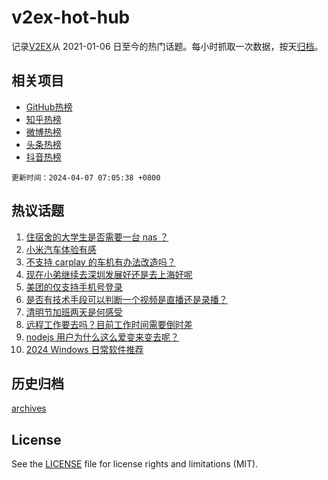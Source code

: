# v2ex-hot-hub

 记录[V2EX](https://www.v2ex.com/)从 2021-01-06 日至今的热门话题。每小时抓取一次数据，按天[归档](archives)。
 
 ## 相关项目

- [GitHub热榜](https://github.com/snaildev/github-hot-hub)
- [知乎热榜](https://github.com/snaildev/zhihu-hot-hub)
- [微博热榜](https://github.com/snaildev/weibo-hot-hub)
- [头条热榜](https://github.com/snaildev/toutiao-hot-hub)
- [抖音热榜](https://github.com/snaildev/douyin-hot-hub)


 `更新时间：2024-04-07 07:05:38 +0800`

## 热议话题

1. [住宿舍的大学生是否需要一台 nas ？](https://www.v2ex.com/t/1030069)
1. [小米汽车体验有感](https://www.v2ex.com/t/1030012)
1. [不支持 carplay 的车机有办法改造吗？](https://www.v2ex.com/t/1029959)
1. [现在小弟继续去深圳发展好还是去上海好呢](https://www.v2ex.com/t/1029968)
1. [美团的仅支持手机号登录](https://www.v2ex.com/t/1029996)
1. [是否有技术手段可以判断一个视频是直播还是录播？](https://www.v2ex.com/t/1029961)
1. [清明节加班两天是何感受](https://www.v2ex.com/t/1029956)
1. [远程工作要去吗？目前工作时间需要倒时差](https://www.v2ex.com/t/1029983)
1. [nodejs 用户为什么这么爱变来变去呢？](https://www.v2ex.com/t/1029981)
1. [2024 Windows 日常软件推荐](https://www.v2ex.com/t/1030062)

## 历史归档

[archives](archives)

## License

See the [LICENSE](LICENSE) file for license rights and limitations (MIT).
